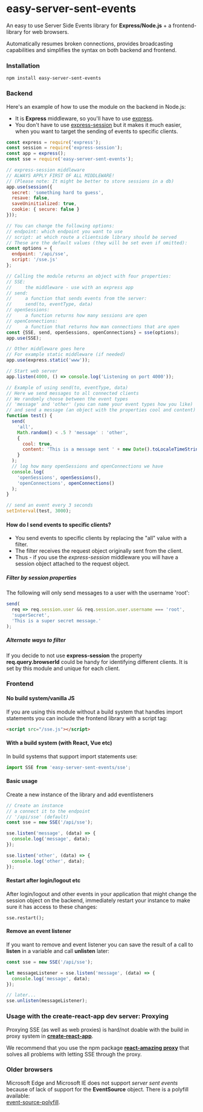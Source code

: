 # easy-server-sent-events
An easy to use Server Side Events library for **Express/Node.js** + a frontend-library for web browsers. 

Automatically resumes broken connections, provides broadcasting capabilities and simplifies the syntax on both backend and frontend.

### Installation

```
npm install easy-server-sent-events
```

### Backend
Here's an example of how to use the module on the backend in Node.js:
* It is **Express** middleware, so you'll have to use [express](https://www.npmjs.com/package/express).
* You don't have to use [express-session](https://www.npmjs.com/package/express-session) but it makes it much easier, when you want to target the sending of events to specific clients.

```js
const express = require('express');
const session = require('express-session');
const app = express();
const sse = require('easy-server-sent-events');

// express-session middleware 
// ALWAYS APPLY FIRST OF ALL MIDDLEWARE!
// (Please note: It might be better to store sessions in a db)
app.use(session({
  secret: 'something hard to guess',
  resave: false,
  saveUninitialized: true,
  cookie: { secure: false }
}));

// You can change the following options:
// endpoint: which endpoint you want to use
// script: at which route a clientside library should be served
// These are the default values (they will be set even if omitted):
const options = {
  endpoint: '/api/sse',
  script: '/sse.js'
};

// Calling the module returns an object with four properties:
// SSE:
//     the middleware - use with an express app
// send: 
//     a function that sends events from the server:
//     send(to, eventType, data)
// openSessions: 
//     a function returns how many sessions are open
// openConnections: 
//     a function that returns how man connections that are open
const {SSE, send, openSessions, openConnections} = sse(options);
app.use(SSE);

// Other middleware goes here
// For example static middleware (if needed)
app.use(express.static('www'));

// Start web server
app.listen(4000, () => console.log('Listening on port 4000'));

// Example of using send(to, eventType, data)
// Here we send messages to all connected clients
// We randomly choose between the event types
// 'message' and 'other' (you can name your event types how you like)
// and send a message (an object with the properties cool and content)
function test() {
  send(
    'all',
    Math.random() < .5 ? 'message' : 'other',
    { 
      cool: true, 
      content: 'This is a message sent ' + new Date().toLocaleTimeString() 
    }
  );
  // log how many openSessions and openConnections we have
  console.log(
    'openSessions', openSessions(),
    'openConnections', openConnections()
  );
}

// send an event every 3 seconds
setInterval(test, 3000);
```

#### How do I send events to specific clients?
* You send events to specific clients by replacing the "all" value with a filter.
* The filter receives the request object originally sent from the client.
* Thus - if you use the *express-session* middleware you will have a session object attached to the request object.

##### Filter by session properties
The following will only send messages to a user with the username 'root':

```js
send(
  req => req.session.user && req.session.user.username === 'root', 
  'superSecret',
  'This is a super secret message.'
);
```

##### Alternate ways to filter
If you decide to not use **express-session** the property **req.query.browserId** could be handy for identifying different clients. It is set by this module and unique for each client.

### Frontend

#### No build system/vanilla JS
If you are using this module without a build system that handles import statements you can include the frontend library with a script tag:

```html
<script src="/sse.js"></script>
```

#### With a build system (with React, Vue etc)
In build systems that support import statements use:
```js
import SSE from 'easy-server-sent-events/sse';
```

#### Basic usage
Create a new instance of the library and add eventlisteners

```js
// Create an instance
// a connect it to the endpoint
// '/api/sse' (default)
const sse = new SSE('/api/sse');

sse.listen('message', (data) => {
  console.log('message', data);
});

sse.listen('other', (data) => {
  console.log('other', data);
});
```

#### Restart after login/logout etc
After login/logout and other events in your application that might change the session object on the backend, immediately restart your instance to make sure it has access to these changes:

```
sse.restart();
```

#### Remove an event listener
If you want to remove and event listener you can save the result of a call to **listen** in a variable and call **unlisten** later:


```js
const sse = new SSE('/api/sse');

let messageListener = sse.listen('message', (data) => {
  console.log('message', data);
});

// later...
sse.unlisten(messageListener);
```

### Usage with the **create-react-app** dev server: Proxying
Proxying SSE (as well as web proxies) is hard/not doable with the build in proxy system in  **[create-react-app](create-react-app
)**. 

We recommend that you use the npm package **[react-amazing proxy](https://www.npmjs.com/package/react-amazing-proxy)** that solves all problems with letting SSE through the proxy.

### Older browsers
Microsoft Edge and Microsoft IE does not support *server sent events* because of lack of support for the **EventSource** object. There is a polyfill available:  
[event-source-polyfill](https://www.npmjs.com/package/event-source-polyfill).

